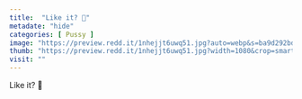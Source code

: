 ```yaml
---
title:  "Like it? 🙈"
metadate: "hide"
categories: [ Pussy ]
image: "https://preview.redd.it/1nhejjt6uwq51.jpg?auto=webp&s=ba9d292bd09b9d4b7906e2ed1c9dce9068e23f4a"
thumb: "https://preview.redd.it/1nhejjt6uwq51.jpg?width=1080&crop=smart&auto=webp&s=f19f25f8bfadc553eca824ab7eb3c83cd72f8494"
visit: ""
---
```

Like it? 🙈
